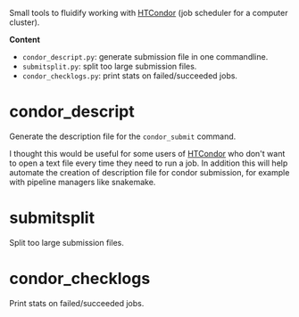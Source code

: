 Small tools to fluidify working with [HTCondor][1] (job scheduler for a
computer cluster).

**Content**

- `condor_descript.py`: generate submission file in one commandline.
- `submitsplit.py`: split too large submission files.
- `condor_checklogs.py`: print stats on failed/succeeded jobs.

# condor_descript

Generate the description file for the `condor_submit` command.

I thought this would be useful for some users of
[HTCondor][1] who don't want to open a text file every time they need to
run a job. In addition this will help automate the creation of description file
for condor submission, for example with pipeline managers like snakemake.

# submitsplit

Split too large submission files.

# condor_checklogs

Print stats on failed/succeeded jobs.


[1]: https://research.cs.wisc.edu/htcondor/
